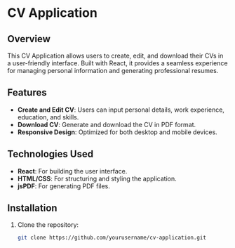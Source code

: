 # CV Application

## Overview
This CV Application allows users to create, edit, and download their CVs in a user-friendly interface. Built with React, it provides a seamless experience for managing personal information and generating professional resumes.

## Features
- **Create and Edit CV**: Users can input personal details, work experience, education, and skills.
- **Download CV**: Generate and download the CV in PDF format.
- **Responsive Design**: Optimized for both desktop and mobile devices.

## Technologies Used
- **React**: For building the user interface.
- **HTML/CSS**: For structuring and styling the application.
- **jsPDF**: For generating PDF files.

## Installation

1. Clone the repository:
   ```bash
   git clone https://github.com/yourusername/cv-application.git